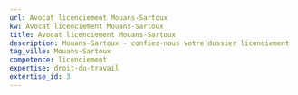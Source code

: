 ```yaml
---
url: Avocat licenciement Mouans-Sartoux
kw: Avocat licenciement Mouans-Sartoux
title: Avocat licenciement Mouans-Sartoux
description: Mouans-Sartoux - confiez-nous votre dossier licenciement
tag_ville: Mouans-Sartoux
competence: licenciement
expertise: droit-du-travail
extertise_id: 3
---
```

